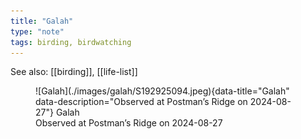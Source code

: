 ```yaml
---
title: "Galah"
type: "note"
tags: birding, birdwatching
---
```


See also: [[birding]], [[life-list]]


<figure markdown id="1">
  ![Galah](./images/galah/S192925094.jpeg){data-title="Galah" data-description="Observed at Postman’s Ridge on 2024-08-27"}
  <caption>Galah<br />Observed at Postman’s Ridge on 2024-08-27</caption>
</figure>
